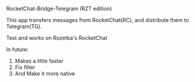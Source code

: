 RocketChat-Bridge-Telegram (RZT edition) 

This app transfers messages from RocketChat(RC), and distribute them to Telegram(TG).


Test and works on Rozetka's RocketChat

In future:

1. Makes a little faster
2. Fix filter
3. And Make it more native
